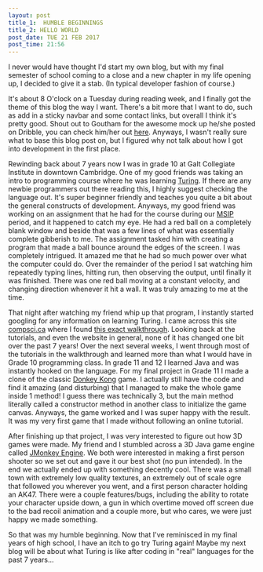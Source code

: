 ```yaml
---
layout: post
title_1:  HUMBLE BEGINNINGS
title_2: HELLO WORLD
post_date: TUE 21 FEB 2017
post_time: 21:56
---
```


I never would have thought I'd start my own blog, but with my final semester of school coming to a close and a new chapter in my life opening up, I decided to give it a stab. (In typical developer fashion of course.)

It's about 8 O'clock on a Tuesday during reading week, and I finally got the theme of this blog the way I want. There's a bit more that I want to do, such as add in a sticky navbar and some contact links, but overall I think it's pretty good. Shout out to Goutham for the awesome mock up he/she posted on Dribble, you can check him/her out [here][dribble-link].
Anyways, I wasn't really sure what to base this blog post on, but I figured why not talk about how I got into development in the first place.

Rewinding back about 7 years now I was in grade 10 at Galt Collegiate Institute in downtown Cambridge. One of my good friends was taking an intro to programming course where he was learning [Turing][turing-link]. If there are any newbie programmers out there reading this, I highly suggest checking the language out. It's super beginner friendly and
teaches you quite a bit about the general constructs of development. Anyways, my good friend was working on an assignment that he had for the course during our [MSIP][msip-link] period, and it happened to catch my eye. He had a red ball on a completely blank window and beside that was a few lines of what was essentially complete gibberish to me.
The assignment tasked him with creating a program that made a ball bounce around the edges of the screen. I was completely intrigued. It amazed me that he had so much power over what the computer could do. Over the remainder of the period I sat watching him repeatedly typing lines, hitting run, then observing the output, until finally it was finished. There was one red ball moving at a constant velocity,
and changing direction whenever it hit a wall. It was truly amazing to me at the time.

That night after watching my friend whip up that program, I instantly started googling for any information on learning Turing. I came across this site [compsci.ca][compscica-link] where I found [this exact walkthrough][compsci-walkthrough]. Looking back at the tutorials, and even the website in general, none of it has changed one bit over the past 7 years! Over the next several weeks, I went through most of the tutorials in the walkthrough and
learned more than what I would have in Grade 10 programming class. In grade 11 and 12 I learned Java and was instantly hooked on the language. For my final project in Grade 11 I made a clone of the classic [Donkey Kong][dk-link] game. I actually still have the code and find it amazing (and disturbing) that I managed to make the whole game inside 1 method!
I guess there was technically 3, but the main method literally called a constructor method in another class to initialize the game canvas. Anyways, the game worked and I was super happy with the result. It was my very first game that I made without following an online tutorial.

After finishing up that project, I was very interested to figure out how 3D games were made. My friend and I stumbled across a 3D Java game engine called [JMonkey Engine][jme-link]. We both were interested in making a first person shooter so we set out and gave it our best shot (no pun intended). In the end we actually ended up with something decently cool. There was a small town with extremely low quality
textures, an extremely out of scale ogre that followed you wherever you went, and a first person character holding an AK47. There were a couple features/bugs, including the ability to rotate your character upside down, a gun in which overtime moved off screen due to the bad recoil animation and a couple more, but who cares, we were just happy we made something.

So that was my humble beginning. Now that I've reminisced in my final years of high school, I have an itch to go try Turing again! Maybe my next blog will be about what Turing is like after coding in "real" languages for the past 7 years...

[dribble-link]: https://dribbble.com/shots/2421209-Blog-Post
[turing-link]: https://en.wikipedia.org/wiki/Turing_(programming_language)
[msip-link]: https://en.wikipedia.org/wiki/Multi-subject_instructional_period
[compscica-link]: http://compsci.ca/v3/
[compsci-walkthrough]: http://compsci.ca/v3/viewtopic.php?t=8808
[dk-link]: https://en.wikipedia.org/wiki/Donkey_Kong_(video_game)
[jme-link]: http://jmonkeyengine.org/
